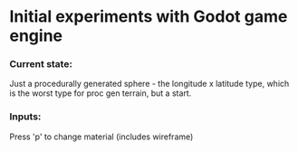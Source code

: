# Initial experiments with Godot game engine

### Current state:
Just a procedurally generated sphere - the longitude x latitude type, which is the worst type for proc gen terrain, but a start.

### Inputs:
Press 'p' to change material (includes wireframe)
